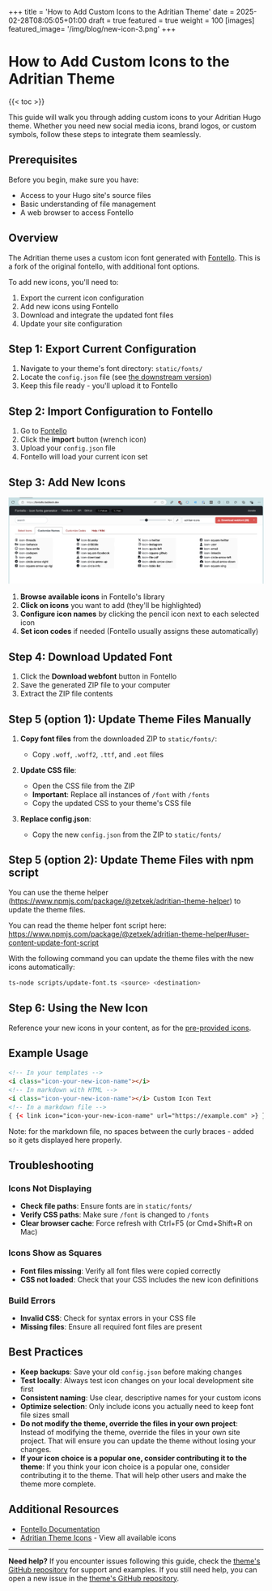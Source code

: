 +++
title = 'How to Add Custom Icons to the Adritian Theme'
date = 2025-02-28T08:05:05+01:00
draft = true
featured = true
weight = 100
[images]
  featured_image= '/img/blog/new-icon-3.png'
+++

# How to Add Custom Icons to the Adritian Theme

{{< toc >}}

This guide will walk you through adding custom icons to your Adritian Hugo theme. Whether you need new social media icons, brand logos, or custom symbols, follow these steps to integrate them seamlessly.

## Prerequisites

Before you begin, make sure you have:
- Access to your Hugo site's source files
- Basic understanding of file management
- A web browser to access Fontello

## Overview

The Adritian theme uses a custom icon font generated with [Fontello](https://fontello.bableck.dev/). This is a fork of the original fontello, with additional font options.

To add new icons, you'll need to:

1. Export the current icon configuration
2. Add new icons using Fontello
3. Download and integrate the updated font files
4. Update your site configuration

## Step 1: Export Current Configuration

1. Navigate to your theme's font directory: `static/fonts/`
2. Locate the `config.json` file (see [the downstream version](https://github.com/zetxek/adritian-free-hugo-theme/blob/main/static/fonts/config.json))
3. Keep this file ready - you'll upload it to Fontello

## Step 2: Import Configuration to Fontello

1. Go to [Fontello](https://fontello.bableck.dev/)
2. Click the **import** button (wrench icon)
3. Upload your `config.json` file
4. Fontello will load your current icon set

## Step 3: Add New Icons

![Adding new icons in Fontello](/img/blog/new-icon-3.png)

1. **Browse available icons** in Fontello's library
2. **Click on icons** you want to add (they'll be highlighted)
3. **Configure icon names** by clicking the pencil icon next to each selected icon
4. **Set icon codes** if needed (Fontello usually assigns these automatically)

## Step 4: Download Updated Font

1. Click the **Download webfont** button in Fontello
2. Save the generated ZIP file to your computer
3. Extract the ZIP file contents

## Step 5 (option 1): Update Theme Files Manually

1. **Copy font files** from the downloaded ZIP to `static/fonts/`:
   - Copy `.woff`, `.woff2`, `.ttf`, and `.eot` files
   
2. **Update CSS file**:
   - Open the CSS file from the ZIP
   - **Important**: Replace all instances of `/font` with `/fonts`
   - Copy the updated CSS to your theme's CSS file

3. **Replace config.json**:
   - Copy the new `config.json` from the ZIP to `static/fonts/`

## Step 5 (option 2): Update Theme Files with npm script

You can use the theme helper (https://www.npmjs.com/package/@zetxek/adritian-theme-helper) to update the theme files.

You can read the theme helper font script here: https://www.npmjs.com/package/@zetxek/adritian-theme-helper#user-content-update-font-script

With the following command you can update the theme files with the new icons automatically:
```bash
ts-node scripts/update-font.ts <source> <destination>
```

## Step 6: Using the New Icon

Reference your new icons in your content, as for the [pre-provided icons](/blog/icons/).

## Example Usage

```html
<!-- In your templates -->
<i class="icon-your-new-icon-name"></i>
<!-- In markdown with HTML -->
<i class="icon-your-new-icon-name"></i> Custom Icon Text
<!-- In a markdown file -->
{ {< link icon="icon-your-new-icon-name" url="https://example.com" >} }
```
Note: for the markdown file, no spaces between the curly braces - added so it gets displayed here properly.

## Troubleshooting

### Icons Not Displaying
- **Check file paths**: Ensure fonts are in `static/fonts/`
- **Verify CSS paths**: Make sure `/font` is changed to `/fonts`
- **Clear browser cache**: Force refresh with Ctrl+F5 (or Cmd+Shift+R on Mac)

### Icons Show as Squares
- **Font files missing**: Verify all font files were copied correctly
- **CSS not loaded**: Check that your CSS includes the new icon definitions

### Build Errors
- **Invalid CSS**: Check for syntax errors in your CSS file
- **Missing files**: Ensure all required font files are present

## Best Practices

- **Keep backups**: Save your old `config.json` before making changes
- **Test locally**: Always test icon changes on your local development site first
- **Consistent naming**: Use clear, descriptive names for your custom icons
- **Optimize selection**: Only include icons you actually need to keep font file sizes small
- **Do not modify the theme, override the files in your own project**: Instead of modifying the theme, override the files in your own site project. That will ensure you can update the theme without losing your changes.
- **If your icon choice is a popular one, consider contributing it to the theme**: If you think your icon choice is a popular one, consider contributing it to the theme. That will help other users and make the theme more complete.

## Additional Resources

- [Fontello Documentation](https://github.com/fontello/fontello/wiki/Help)
- [Adritian Theme Icons](/blog/icons/) - View all available icons

---

**Need help?** If you encounter issues following this guide, check the [theme's GitHub repository](https://github.com/zetxek/adritian-free-hugo-theme) for support and examples. If you still need help, you can open a new issue in the [theme's GitHub repository](https://github.com/zetxek/adritian-free-hugo-theme/issues).


